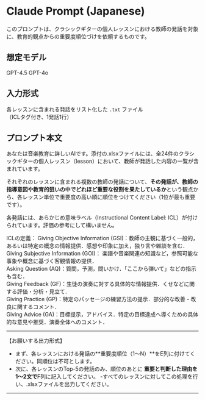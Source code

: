 # Claude Prompt (Japanese)

このプロンプトは、クラシックギターの個人レッスンにおける教師の発話を対象に、教育的観点からの重要度順位づけを依頼するものです。

## 想定モデル

GPT-4.5
GPT-4o

## 入力形式

各レッスンに含まれる発話をリスト化した `.txt` ファイル  
（ICLタグ付き、1発話1行）

## プロンプト本文

あなたは音楽教育に詳しいAIです。添付の.xlsxファイルには、全24件のクラシックギターの個人レッスン（lesson）において、教師が発話した内容の一覧が含まれています。

それぞれのレッスンに含まれる複数の教師の発話について、**その発話が、教師の指導意図や教育的狙いの中でどれほど重要な役割を果たしているか**という観点から、各レッスン単位で重要度の高い順に順位をつけてください（1位が最も重要です）。

各発話には、あらかじめ意味ラベル（Instructional Content Label: ICL）が付けられています。評価の参考にして構いません。

ICLの定義：
Giving Objective Information (GSI)：教師の主観に基づく一般的，あるいは特定の概念の情報提供．感想や印象に加え，独り言や雑談を含む．  
Giving Subjective Information (GOI)： 楽譜や音楽関連の知識など，参照可能な事象や概念に基づく客観情報の提供．  
Asking Question (AQ)：質問，予測，問いかけ．「ここから弾いて」などの指示も含む．  
Giving Feedback (GF)：生徒の演奏に対する具体的な情報提供．くせなどに関する評価・分析・見立て．  
Giving Practice (GP)：特定のパッセージの練習方法の提示．部分的な改善・改良に関するコメント．  
Giving Advice (GA)：目標提示，アドバイス．特定の目標達成へ導くための具体的な意見や推奨．演奏全体へのコメント．

---

【お願いする出力形式】

- まず、各レッスンにおける発話の**重要度順位（1〜N）**をE列に付けてください。同順位は不可とします。
- 次に、各レッスンのTop-5の発話のみ、順位のあとに **重要と判断した理由を1〜2文で**F列に記入してください。
-すべてのレッスンに対してこの処理を行い、.xlsxファイルを出力してください。

---
